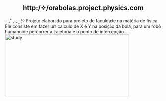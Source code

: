 <div align = "middle"> <H2> http:/✧/orabolas.project.physics.com </H2> </div> 
- ₊˚‧︵‿꒰୨ Projeto elaborado para projeto de faculdade na matéria de física. Ele consiste em fazer um calculo de X e Y na posição da bola, para um robô humanoide percorrer a trajetória e o ponto de intercepção.
<img align = "center" src="https://i.pinimg.com/originals/e5/bd/3a/e5bd3a2f2cf2f6f4dad0f531b92564be.gif" width="400" height = "200" alt="study">
